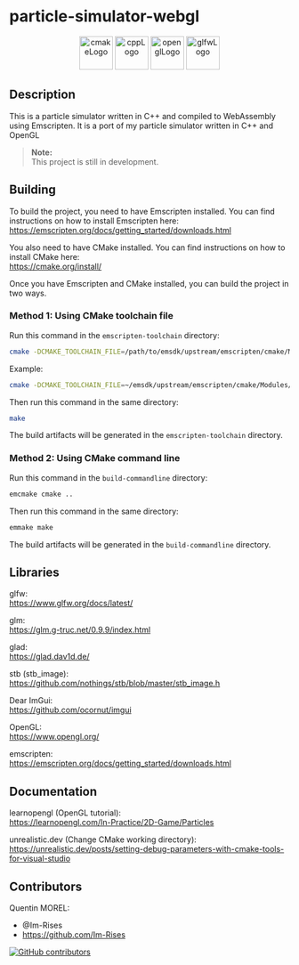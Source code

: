 # particle-simulator-webgl

<p align="center">
      <img src="https://user-images.githubusercontent.com/59691442/183268126-b3d19e66-8f2d-463a-805e-ae6ef7cc6c01.png" alt="cmakeLogo" style="height:60px;"/>
      <img src="https://img.shields.io/badge/C%2B%2B-00599C?style=for-the-badge&logo=c%2B%2B&logoColor=white" alt="cppLogo" style="height:60px;"/>
      <img src="https://img.shields.io/badge/OpenGL-FFFFFF?style=for-the-badge&logo=opengl" alt="openglLogo" style="height:60px;"/>
      <img src="https://user-images.githubusercontent.com/59691442/190315147-ec9dc33f-0090-4f0d-98ab-514eb1463e01.png" alt="glfwLogo" style="height:60px;"/>

</p>

## Description

This is a particle simulator written in C++ and compiled to WebAssembly using
Emscripten. It is a port of my particle simulator written in C++ and OpenGL

> **Note:**   
> This project is still in development.

## Building

To build the project, you need to have Emscripten installed. You can find
instructions on how to install Emscripten here:  
<https://emscripten.org/docs/getting_started/downloads.html>

You also need to have CMake installed. You can find instructions on how to
install CMake here:  
<https://cmake.org/install/>

Once you have Emscripten and CMake installed, you can build the project in two ways.

### Method 1: Using CMake toolchain file

Run this command in the `emscripten-toolchain` directory:

```bash
cmake -DCMAKE_TOOLCHAIN_FILE=/path/to/emsdk/upstream/emscripten/cmake/Modules/Platform/Emscripten.cmake -DCMAKE_BUILD_TYPE=Release ..
```

Example:

```bash
cmake -DCMAKE_TOOLCHAIN_FILE=~/emsdk/upstream/emscripten/cmake/Modules/Platform/Emscripten.cmake -DCMAKE_BUILD_TYPE=Release ..
```

Then run this command in the same directory:

```bash
make
```

The build artifacts will be generated in the `emscripten-toolchain` directory.

### Method 2: Using CMake command line

Run this command in the `build-commandline` directory:

```bash
emcmake cmake ..
```

Then run this command in the same directory:

```bash
emmake make
```

The build artifacts will be generated in the `build-commandline` directory.

## Libraries

glfw:  
<https://www.glfw.org/docs/latest/>

glm:  
<https://glm.g-truc.net/0.9.9/index.html>

glad:  
<https://glad.dav1d.de/>

stb (stb_image):  
<https://github.com/nothings/stb/blob/master/stb_image.h>

Dear ImGui:  
<https://github.com/ocornut/imgui>

OpenGL:  
<https://www.opengl.org/>

emscripten:  
<https://emscripten.org/docs/getting_started/downloads.html>

## Documentation

learnopengl (OpenGL tutorial):  
<https://learnopengl.com/In-Practice/2D-Game/Particles>

unrealistic.dev (Change CMake working directory):  
<https://unrealistic.dev/posts/setting-debug-parameters-with-cmake-tools-for-visual-studio>

## Contributors

Quentin MOREL:

- @Im-Rises
- <https://github.com/Im-Rises>

[![GitHub contributors](https://contrib.rocks/image?repo=Im-Rises/particle-simulator-webgl)](https://github.com/Im-Rises/particle-simulator-webgl/graphs/contributors)
